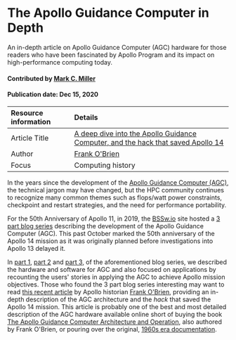 # The Apollo Guidance Computer in Depth

<!-- deck text start -->
An in-depth article on Apollo Guidance Computer (AGC) hardware for those readers who have been fascinated by Apollo Program and its impact on high-performance computing today.
<!-- deck text end --> 

#### Contributed by [Mark C. Miller](http://github.com/markcmiller86 "Mark C. Miller")
#### Publication date: Dec 15, 2020

Resource information | Details
:--- | :--- 
Article Title | [A deep dive into the Apollo Guidance Computer, and the hack that saved Apollo 14](https://arstechnica.com/science/2020/01/a-deep-dive-into-the-apollo-guidance-computer-and-the-hack-that-saved-apollo-14/)
Author | [Frank O'Brien](https://www.hq.nasa.gov/alsj/franko.html)
Focus | Computing history

In the years since the development of the [Apollo Guidance Computer (AGC)](https://en.wikipedia.org/wiki/Apollo_Guidance_Computer), the technical jargon may have changed, but the HPC community continues to recognize many common themes such as flops/watt power constraints, checkpoint and restart strategies, and the need for performance portability.

For the 50th Anniversary of Apollo 11, in 2019, the [BSSw.io](https://bssw.io) site hosted a [3 part blog series](https://bssw.io/blog_posts/celebrating-apollo-s-50th-anniversary-when-100-flops-watt-was-a-giant-leap) describing the development of the Apollo Guidance Computer (AGC). This past October marked the 50th anniversary of the Apollo 14 mission as it was originally planned before investigations into Apollo 13 delayed it.

In [part 1](https://bssw.io/blog_posts/celebrating-apollo-s-50th-anniversary-when-100-flops-watt-was-a-giant-leap), [part 2](https://bssw.io/blog_posts/celebrating-apollo-s-50th-anniversary-the-oldest-code-on-github) and [part 3](https://bssw.io/blog_posts/celebrating-apollo-s-50th-anniversary-users-stories-from-space), of the aforementioned blog series, we described the hardware and software for AGC and also focused on applications by recounting the users' stories in applying the AGC to achieve Apollo mission objectives. Those who found the 3 part blog series interesting may want to read [this recent article](https://arstechnica.com/science/2020/01/a-deep-dive-into-the-apollo-guidance-computer-and-the-hack-that-saved-apollo-14/) by Apollo historian [Frank O'Brien](https://www.hq.nasa.gov/alsj/franko.html), providing an in-depth description of the AGC architecture and the *hack* that saved the Apollo 14 mission. 
This article is probably one of the best and most detailed description of the AGC hardware available online short of buying the book [The Apollo Guidance Computer Architecture and Operation](https://www.springer.com/gp/book/9781441908766), also authored by Frank O'Brien, or pouring over the original, [1960s era documentation](https://www.ibiblio.org/apollo/).

<!---
Publish: yes
Categories: performance, planning
Topics: design, performance portability
--->


